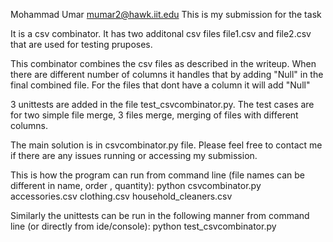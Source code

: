 Mohammad Umar mumar2@hawk.iit.edu This is my submission for the task

It is a csv combinator. It has two additonal csv files file1.csv and file2.csv that are used for testing pruposes.

This combinator combines the csv files as described in the writeup. When there are different number of columns it handles that by adding "Null" in the final combined file. For the files that dont have a column it will add "Null"

3 unittests are added in the file test_csvcombinator.py. The test cases are for two simple file merge, 3 files merge, merging of files with different columns.

The main solution is in csvcombinator.py file. Please feel free to contact me if there are any issues running or accessing my submission.

This is how the program can run from command line (file names can be different in name, order , quantity): python csvcombinator.py accessories.csv clothing.csv household_cleaners.csv

Similarly the unittests can be run in the following manner from command line (or directly from ide/console): python test_csvcombinator.py
